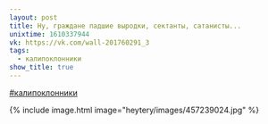 ```yaml
---
layout: post
title: Ну, граждане падшие выродки, сектанты, сатанисты...
unixtime: 1610337944
vk: https://vk.com/wall-201760291_3
tags:
  - калипоклонники
show_title: true
---
```

[#калипоклонники](poisk.html#калипоклонники)

{% include image.html image="heytery/images/457239024.jpg" %}